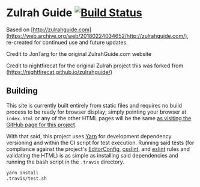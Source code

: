# Zulrah Guide [![Build Status](https://travis-ci.org/Nightfirecat/zulrahguide.svg?branch=master)](https://travis-ci.org/Nightfirecat/zulrahguide)

Based on [http://zulrahguide.com](https://web.archive.org/web/20180224034652/http://zulrahguide.com/),
re-created for continued use and future updates.

Credit to JonTarg for the original ZulrahGuide.com website

Credit to nightfirecat for the original Zulrah project this was forked from (https://nightfirecat.github.io/zulrahguide/)


## Building

This site is currently built entirely from static files and requires no build process to be ready
for browser display; simply pointing your browser at `index.html` or any of the other HTML pages
will be the same [as visiting the GitHub page for this
project](https://ftwpker.github.io/zulrahguide/).

With that said, this project uses [Yarn](https://yarnpkg.com) for development dependency versioning
and within the CI script for test execution. Running said tests (for compliance against the
project's [EditorConfig](https://editorconfig.org/), [csslint](https://github.com/CSSLint/csslint),
and [eslint](https://github.com/eslint/eslint) rules and validating the HTML) is as simple as
installing said dependencies and running the bash script in the `.travis` directory.

```sh
yarn install
.travis/test.sh
```
